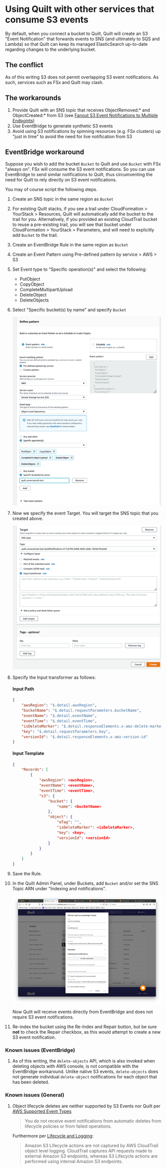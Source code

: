 <!-- markdownlint-disable -->
# Using Quilt with other services that consume S3 events

By default, when you connect a bucket to Quilt, Quilt will create an S3
"Event Notification" that forwards events to SNS (and ultimately to SQS and Lambda)
so that Quilt can keep its managed ElasticSearch up-to-date regarding changes
to the underlying bucket.

## The conflict 
As of this writing S3 does not permit overlapping S3 event notifications.
As such, services such as FSx and Quilt may clash.

## The workarounds

1. Provide Quilt with an SNS topic that receives ObjectRemoved:* and ObjectCreated:*
from S3
(see [Fanout S3 Event Notifications to Multiple Endpoints](
https://aws.amazon.com/blogs/compute/fanout-s3-event-notifications-to-multiple-endpoints/))
1. Use EventBridge to generate synthetic S3 events
1. Avoid using S3 notifications by spinning resources (e.g. FSx clusters) up 
"just in time" to avoid the need for live notification from S3

## EventBridge workaround

Suppose you wish to add the bucket `Bucket` to Quilt and use `Bucket` with FSx "always on".
FSx will consume the S3 event notifications. So you can use EventBridge to send
similar notifications to Quilt, thus circumventing the need for Quilt to rely 
directly on S3 event notifications.

You may of course script the following steps.

1. Create an SNS topic in the same region as `Bucket` 
1. For existing Quilt stacks, if you see a trail under CloudFormation > YourStack > Resources,
Quilt will automatically add the bucket to the trail for you. Alternatively, if you provided an
existing CloudTrail bucket to reuse a pre-existing trail, you will see that bucket under
CloudFormation > YourStack > Parameters, and will need to explicitly add `Bucket` to the trail.
1. Create an EventBridge Rule in the same region as `Bucket`
1. Create an Event Pattern using Pre-defined pattern by service > AWS > S3
1. Set Event type to "Specific operation(s)" and select the following:
   * PutObject
   * CopyObject
   * CompleteMultipartUpload
   * DeleteObject
   * DeleteObjects
1. Select "Specific bucket(s) by name" and specify `Bucket`

    ![](./imgs/event-pattern.png)

1. Now we specify the event Target. You will target the SNS topic
that you created above.

    ![](./imgs/event-target.png)

1. Specify the Input transformer as follows:
    #### Input Path
    ```json
    {
        "awsRegion": "$.detail.awsRegion",
        "bucketName": "$.detail.requestParameters.bucketName",
        "eventName": "$.detail.eventName",
        "eventTime": "$.detail.eventTime",
        "isDeleteMarker": "$.detail.responseElements.x-amz-delete-marker",
        "key": "$.detail.requestParameters.key",
        "versionId": "$.detail.responseElements.x-amz-version-id"
    }
    ```
    #### Input Template
    ```json
    {
        "Records": [
            {
                "awsRegion": <awsRegion>,
                "eventName": <eventName>,
                "eventTime": <eventTime>,
                "s3": {
                    "bucket": {
                        "name": <bucketName>
                    },
                    "object": {
                        "eTag": "",
                        "isDeleteMarker": <isDeleteMarker>,
                        "key": <key>,
                        "versionId": <versionId>
                    }
                }
            }
        ]
    }
    ```
1. Save the Rule.
1. In the Quilt Admin Panel, under Buckets, add `Bucket` and/or set the SNS Topic
ARN under "Indexing and notifications". 

    ![](./imgs/quilt-eventbridge.png)

    Now Quilt will receive events directly from EventBridge and does not
    require S3 event notifications.
1. Re-index the bucket using the Re-Index and Repair button, but be sure **not**
to check the Repair checkbox, as this would attempt to create a new S3 event
notification.

### Known issues (EventBridge)

1. As of this writing, the `delete-objects` API, which is also invoked when
deleting objects with AWS console, is not compatible with the EventBridge
workaround.
Unlike native S3 events, `delete-objects` does not generate individual
`delete-object` notifications for each object that has been deleted.


### Known issues (General)

1. Object lifecycle deletes are neither supported by S3 Events nor Quilt per
[AWS Supported Event Types](https://docs.aws.amazon.com/AmazonS3/latest/userguide/notification-how-to-event-types-and-destinations.title.html)

    > You do not receive event notifications from automatic deletes from lifecycle policies
    > or from failed operations.

    Furthermore per
    [Lifecycle and Logging](https://docs.aws.amazon.com/AmazonS3/latest/userguide/lifecycle-and-other-bucket-config.html#lifecycle-general-considerations-logging):
    >  Amazon S3 Lifecycle actions are not captured by AWS CloudTrail object level
    > logging. CloudTrail captures API requests made to external Amazon S3 endpoints,
    > whereas S3 Lifecycle actions are performed using internal Amazon S3 endpoints.
